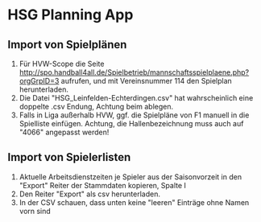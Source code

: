 # HSG Planning App

## Import von Spielplänen
1. Für HVW-Scope die Seite http://spo.handball4all.de/Spielbetrieb/mannschaftsspielplaene.php?orgGrpID=3 aufrufen,
und mit Vereinsnummer 114 den Spielplan herunterladen.
2. Die Datei "HSG_Leinfelden-Echterdingen.csv" hat wahrscheinlich eine doppelte .csv Endung, Achtung beim ablegen.
3. Falls in Liga außerhalb HVW, ggf. die Spielpläne von F1 manuell in die Spielliste einfügen.
Achtung, die Hallenbezeichnung muss auch auf "4066" angepasst werden!

## Import von Spielerlisten
1. Aktuelle Arbeitsdienstzeiten je Spieler aus der Saisonvorzeit in den "Export" Reiter der Stammdaten kopieren, Spalte I
2. Den Reiter "Export" als csv herunterladen.
3. In der CSV schauen, dass unten keine "leeren" Einträge ohne Namen vorn sind  